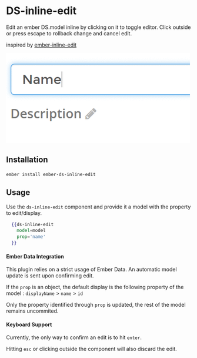 # DS-inline-edit

Edit an ember DS.model inline by clicking on it to toggle editor.
Click outside or press escape to rollback change and cancel edit.

inspired by [ember-inline-edit](https://github.com/swastik/ember-inline-edit)

![Inline Edit Demo](https://github.com/IliasDeros/ember-ds-inline-edit/raw/master/demo.gif)

## Installation

`ember install ember-ds-inline-edit`

## Usage

Use the `ds-inline-edit` component and provide it a model with the property to edit/display.

```handlebars
  {{ds-inline-edit
    model=model
    prop='name'
  }}
```

#### Ember Data Integration

This plugin relies on a strict usage of Ember Data. An automatic model update
is sent upon confirming edit.

If the `prop` is an object, the default display is the following property of the model :
`displayName` > `name` > `id`

Only the property identified through `prop` is updated, the rest of the model remains
uncommited.

#### Keyboard Support

Currently, the only way to confirm an edit is to hit `enter`.

Hitting `esc` or clicking outside the component will also discard the edit.